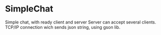 # SimpleChat
Simple chat, with ready client and server
Server can accept several clients. TCP/IP connection wich sends json string, using gson lib.
